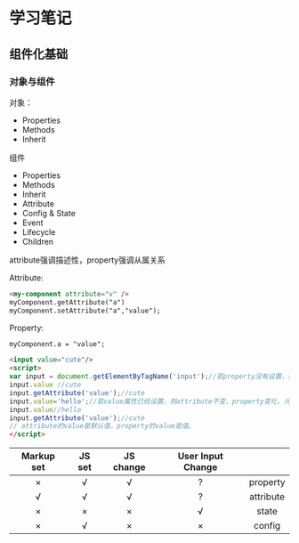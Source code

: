 # 学习笔记

## 组件化基础

### 对象与组件

对象：

- Properties
- Methods
- Inherit

组件

- Properties
- Methods
- Inherit
- Attribute
- Config & State
- Event
- Lifecycle
- Children


attribute强调描述性，property强调从属关系

Attribute:
```html
<my-component attribute="v" />
myComponent.getAttribute("a")
myComponent.setAttribute("a","value");
```

Property:

```html
myComponent.a = "value";
```

```html
<input value="cute"/>
<script>
var input = document.getElementByTagName('input');//若property没有设置，则结果为attribute
input.value //cute
input.getAttribute('value');//cute
input.value='hello';//若value属性已经设置，则attribute不变，property变化，元素上实际的效果是property优先
input.value//hello
input.getAttribute('value');//cute
// attribute的value是默认值，property的value是值。
</script>
```

|Markup set|JS set|JS change|User Input Change|     |
|:--:|:--:|:--:|:--:|:--:|
|×|√|√|?|property|
|√|√|√|?|attribute|
|×|×|×|√|state|
|×|√|×|×|config|

